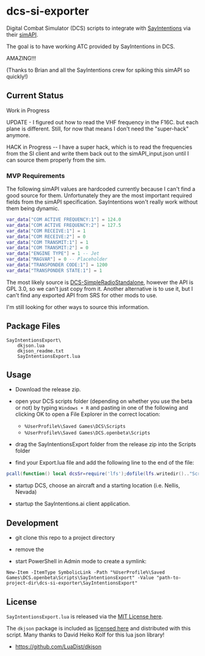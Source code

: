 # dcs-si-exporter

Digital Combat Simulator (DCS) scripts to integrate with [SayIntentions](https://www.sayintentions.ai/) via their [simAPI](https://www.sayintentions.ai/simapi).

The goal is to have working ATC provided by SayIntentions in DCS.

AMAZING!!!

(Thanks to Brian and all the SayIntentions crew for spiking this simAPI so quickly!)


## Current Status

Work in Progress

UPDATE - I figured out how to read the VHF frequency in the F16C. but each plane is different.
Still, for now that means I don't need the "super-hack" anymore.

HACK in Progress -- I have a super hack, which is to read the frequencies from the SI client
and write them back out to the simAPI_input.json until I can source them properly from the
sim.


### MVP Requirements

The following simAPI values are hardcoded currently because I can't find a good source for 
them.  Unfortunately they are the most important required fields from the simAPI specification. 
SayIntentions won't really work without them being dynamic.

```lua
var_data["COM ACTIVE FREQUENCY:1"] = 124.0
var_data["COM ACTIVE FREQUENCY:2"] = 127.5
var_data["COM RECEIVE:1"] = 1
var_data["COM RECEIVE:2"] = 0
var_data["COM TRANSMIT:1"] = 1
var_data["COM TRANSMIT:2"] = 0
var_data["ENGINE TYPE"] = 1 -- Jet
var_data["MAGVAR"] = 0 -- Placeholder
var_data["TRANSPONDER CODE:1"] = 1200
var_data["TRANSPONDER STATE:1"] = 1
```

The most likely source is [DCS-SimpleRadioStandalone](https://github.com/ciribob/DCS-SimpleRadioStandalone/), however the API is GPL 3.0, so we can't just copy from it. Another alternative is to use it, but I can't 
find any exported API from SRS for other mods to use.

I'm still looking for other ways to source this information.


## Package Files

```
SayIntentionsExport\
	dkjson.lua
	dkjson_readme.txt
	SayIntentionsExport.lua
```

## Usage

* Download the release zip.

* open your DCS scripts folder (depending on whether you use the beta or not) by typing `Windows + R` and pasting in one of the following and clicking OK to open a File Explorer in the correct location:
  * `%UserProfile%\Saved Games\DCS\Scripts`
  * `%UserProfile%\Saved Games\DCS.openbeta\Scripts`

* drag the SayIntentionsExport folder from the release zip into the Scripts folder

* find your Export.lua file and add the following line to the end of the file:

```lua
pcall(function() local dcsSr=require('lfs');dofile(lfs.writedir().."Scripts/SayIntentionsExport/SayIntentionsExport.lua"); end,nil)
```


* startup DCS, choose an aircraft and a starting location (i.e. Nellis, Nevada)

* startup the SayIntentions.ai client application.


## Development

* git clone this repo to a project directory

* remove the 

* start PowerShell in Admin mode to create a symlink:

```
New-Item -ItemType SymbolicLink -Path "%UserProfile%\Saved Games\DCS.openbeta\Scripts\SayIntentionsExport" -Value "path-to-project-dir\dcs-si-exporter\SayIntentionsExport"
```


## License

`SayIntentionsExport.lua` is released via the [MIT License here](./LICENSE).

The `dkjson` package is included as [licensed here](./SayIntentionsExport/dkjson_readme.txt) and distributed with this script. Many thanks to David Heiko Kolf for this lua json library!

* https://github.com/LuaDist/dkjson

